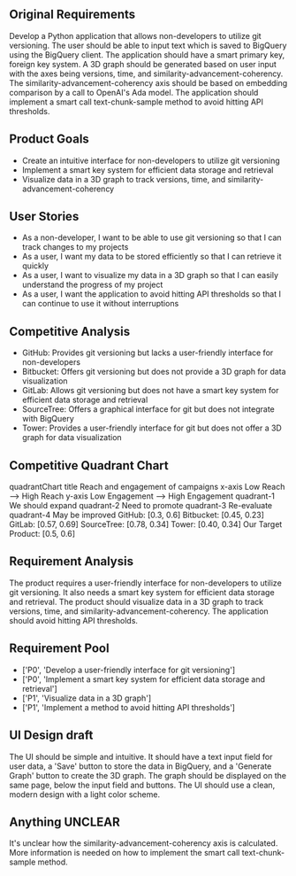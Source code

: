 ## Original Requirements

Develop a Python application that allows non-developers to utilize git versioning. The user should be able to input text which is saved to BigQuery using the BigQuery client. The application should have a smart primary key, foreign key system. A 3D graph should be generated based on user input with the axes being versions, time, and similarity-advancement-coherency. The similarity-advancement-coherency axis should be based on embedding comparison by a call to OpenAI's Ada model. The application should implement a smart call text-chunk-sample method to avoid hitting API thresholds.

## Product Goals

- Create an intuitive interface for non-developers to utilize git versioning
- Implement a smart key system for efficient data storage and retrieval
- Visualize data in a 3D graph to track versions, time, and similarity-advancement-coherency

## User Stories

- As a non-developer, I want to be able to use git versioning so that I can track changes to my projects
- As a user, I want my data to be stored efficiently so that I can retrieve it quickly
- As a user, I want to visualize my data in a 3D graph so that I can easily understand the progress of my project
- As a user, I want the application to avoid hitting API thresholds so that I can continue to use it without interruptions

## Competitive Analysis

- GitHub: Provides git versioning but lacks a user-friendly interface for non-developers
- Bitbucket: Offers git versioning but does not provide a 3D graph for data visualization
- GitLab: Allows git versioning but does not have a smart key system for efficient data storage and retrieval
- SourceTree: Offers a graphical interface for git but does not integrate with BigQuery
- Tower: Provides a user-friendly interface for git but does not offer a 3D graph for data visualization

## Competitive Quadrant Chart

quadrantChart
    title Reach and engagement of campaigns
    x-axis Low Reach --> High Reach
    y-axis Low Engagement --> High Engagement
    quadrant-1 We should expand
    quadrant-2 Need to promote
    quadrant-3 Re-evaluate
    quadrant-4 May be improved
    GitHub: [0.3, 0.6]
    Bitbucket: [0.45, 0.23]
    GitLab: [0.57, 0.69]
    SourceTree: [0.78, 0.34]
    Tower: [0.40, 0.34]
    Our Target Product: [0.5, 0.6]

## Requirement Analysis

The product requires a user-friendly interface for non-developers to utilize git versioning. It also needs a smart key system for efficient data storage and retrieval. The product should visualize data in a 3D graph to track versions, time, and similarity-advancement-coherency. The application should avoid hitting API thresholds.

## Requirement Pool

- ['P0', 'Develop a user-friendly interface for git versioning']
- ['P0', 'Implement a smart key system for efficient data storage and retrieval']
- ['P1', 'Visualize data in a 3D graph']
- ['P1', 'Implement a method to avoid hitting API thresholds']

## UI Design draft

The UI should be simple and intuitive. It should have a text input field for user data, a 'Save' button to store the data in BigQuery, and a 'Generate Graph' button to create the 3D graph. The graph should be displayed on the same page, below the input field and buttons. The UI should use a clean, modern design with a light color scheme.

## Anything UNCLEAR

It's unclear how the similarity-advancement-coherency axis is calculated. More information is needed on how to implement the smart call text-chunk-sample method.

